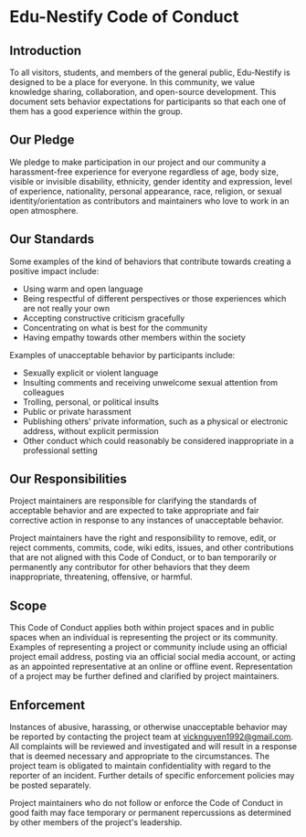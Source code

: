 # Edu-Nestify Code of Conduct

## Introduction

To all visitors, students, and members of the general public, Edu-Nestify is designed to be a place for everyone. In this community, we value knowledge sharing, collaboration, and open-source development. This document sets behavior expectations for participants so that each one of them has a good experience within the group.

## Our Pledge

We pledge to make participation in our project and our community a harassment-free experience for everyone regardless of age, body size, visible or invisible disability, ethnicity, gender identity and expression, level of experience, nationality, personal appearance, race, religion, or sexual identity/orientation as contributors and maintainers who love to work in an open atmosphere.

## Our Standards

Some examples of the kind of behaviors that contribute towards creating a positive impact include:

- Using warm and open language
- Being respectful of different perspectives or those experiences which are not really your own
- Accepting constructive criticism gracefully
- Concentrating on what is best for the community
- Having empathy towards other members within the society

Examples of unacceptable behavior by participants include:

- Sexually explicit or violent language
- Insulting comments and receiving unwelcome sexual attention from colleagues
- Trolling, personal, or political insults
- Public or private harassment
- Publishing others' private information, such as a physical or electronic address, without explicit permission
- Other conduct which could reasonably be considered inappropriate in a professional setting

## Our Responsibilities

Project maintainers are responsible for clarifying the standards of acceptable behavior and are expected to take appropriate and fair corrective action in response to any instances of unacceptable behavior.

Project maintainers have the right and responsibility to remove, edit, or reject comments, commits, code, wiki edits, issues, and other contributions that are not aligned with this Code of Conduct, or to ban temporarily or permanently any contributor for other behaviors that they deem inappropriate, threatening, offensive, or harmful.

## Scope

This Code of Conduct applies both within project spaces and in public spaces when an individual is representing the project or its community. Examples of representing a project or community include using an official project email address, posting via an official social media account, or acting as an appointed representative at an online or offline event. Representation of a project may be further defined and clarified by project maintainers.

## Enforcement

Instances of abusive, harassing, or otherwise unacceptable behavior may be reported by contacting the project team at vicknguyen1992@gmail.com. All complaints will be reviewed and investigated and will result in a response that is deemed necessary and appropriate to the circumstances. The project team is obligated to maintain confidentiality with regard to the reporter of an incident. Further details of specific enforcement policies may be posted separately.

Project maintainers who do not follow or enforce the Code of Conduct in good faith may face temporary or permanent repercussions as determined by other members of the project's leadership.
